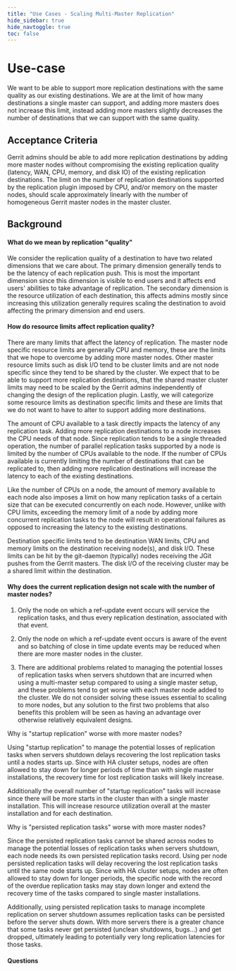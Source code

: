 ```yaml
---
title: "Use Cases - Scaling Multi-Master Replication"
hide_sidebar: true
hide_navtoggle: true
toc: false
---
```


# Use-case

We want to be able to support more replication destinations with the same quality as our existing
destinations. We are at the limit of how many destinations a single master can support, and adding
more masters does not increase this limit, instead adding more masters slightly decreases the
number of destinations that we can support with the same quality.

## <a id="acceptance-criteria"> Acceptance Criteria

Gerrit admins should be able to add more replication destinations by adding more master nodes
without compromising the existing replication quality (latency, WAN, CPU, memory, and disk IO) of
the existing replication destinations. The limit on the number of replication destinations
supported by the replication plugin imposed by CPU, and/or memory on the master nodes, should scale
approximately linearly with the number of homogeneous Gerrit master nodes in the master cluster.

## <a id="background"> Background

#### What do we mean by replication "quality" ####

We consider the replication quality of a destination to have two related dimensions that we care
about. The primary dimension generally tends to be the latency of each replication push. This is
most the important dimension since this dimension is visible to end users and it affects end users'
abilities to take advantage of replication. The secondary dimension is the resource utilization of
each destination, this affects admins mostly since increasing this utilization generally requires
scaling the destination to avoid affecting the primary dimension and end users.

#### How do resource limits affect replication quality? ####

There are many limits that affect the latency of replication. The master node specific resource
limits are generally CPU and memory, these are the limits that we hope to overcome by adding more
master nodes. Other master resource limits such as disk I/O tend to be cluster limits and are not
node specific since they tend to be shared by the cluster.  We expect that to be able to support
more replication destinations, that the shared master cluster limits may need to be scaled by the
Gerrit admins independently of changing the design of the replication plugin. Lastly, we will
categorize some resource limits as destination specific limits and these are limits that we do not
want to have to alter to support adding more destinations.

The amount of CPU available to a task directly impacts the latency of any replication task. Adding
more replication destinations to a node increases the CPU needs of that node. Since replication
tends to be a single threaded operation, the number of parallel replication tasks supported by a
node is limited by the number of CPUs available to the node. If the number of CPUs available is
currently limiting the number of destinations that can be replicated to, then adding more
replication destinations will increase the latency to each of the existing destinations.

Like the number of CPUs on a node, the amount of memory available to each node also imposes a limit
on how many replication tasks of a certain size that can be executed concurrently on each node.
However, unlike with CPU limits, exceeding the memory limit of a node by adding more concurrent
replication tasks to the node will result in operational failures as opposed to increasing the
latency to the existing destinations.

Destination specific limits tend to be destination WAN limits, CPU and memory limits on the
destination receiving node(s), and disk I/O. These limits can be hit by the git-daemon
(typically) nodes receiving the JGit pushes from the Gerrit masters. The disk I/O of the receiving
cluster may be a shared limit within the destination.

#### Why does the current replication design not scale with the number of master nodes? ####

1) Only the node on which a ref-update event occurs will service the replication tasks, and thus
every replication destination, associated with that event.

2) Only the node on which a ref-update event occurs is aware of the event and so batching of close
 in time update events may be reduced when there are more master nodes in the cluster.

3) There are additional problems related to managing the potential losses of replication tasks
when servers shutdown that are incurred when using a multi-master setup compared to using a single
master setup, and these problems tend to get worse with each master node added to the cluster. We do
 not consider solving these issues essential to scaling to more nodes, but any solution to the
first two problems that also benefits this problem will be seen as having an advantage over
otherwise relatively equivalent designs.

Why is "startup replication" worse with more master nodes?

Using "startup replication" to manage the potential losses of replication tasks when servers
shutdown delays recovering the lost replication tasks until a nodes starts up. Since with HA
cluster setups, nodes are often allowed to stay down for longer periods of time than with single
master installations, the recovery time for lost replication tasks will likely increase.

Additionally the overall number of "startup replication" tasks will increase since there will be
more starts in the cluster than with a single master installation. This will increase resource
utilization overall at the master installation and for each destination.

Why is "persisted replication tasks" worse with more master nodes?

Since the persisted replication tasks cannot be shared across nodes to manage the potential losses
of replication tasks when servers shutdown, each node needs its own persisted replication tasks
record. Using per node persisted replication tasks will delay recovering the lost replication tasks
 until the same node starts up. Since with HA cluster setups, nodes are often allowed to stay down
for longer periods, the specific node with the record of the overdue replication tasks may stay
down longer and extend the recovery time of the tasks compared to single master installations.

Additionally, using persisted replication tasks to manage incomplete replication on server shutdown
assumes replication tasks can be persisted before the server shuts down. With more servers there is
a greater chance that some tasks never get persisted (unclean shutdowns, bugs...) and get dropped,
ultimately leading to potentially very long replication latencies for those tasks.

#### <a id="questions"> Questions
